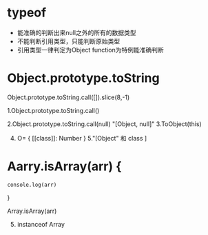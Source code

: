 # typeof
- 能准确的判断出来null之外的所有的数据类型
- 不能判断引用类型，只能判断原始类型
- 引用类型一律判定为Object   function为特例能准确判断  


# Object.prototype.toString
Object.prototype.toString.call([]).slice(8,-1)


1.Object.prototype.toString.call()

2.Object.prototype.toString.call(null)
    "[Object, null]"
3.ToObject(this)

4. O= {
    [[class]]: Number
}
5."[Object" 和 class ]

# Aarry.isArray(arr) {
    console.log(arr)
}

Array.isArray(arr) 

5. instanceof Array
